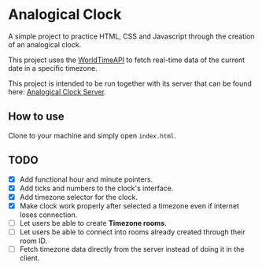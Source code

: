 # Analogical Clock
A simple project to practice HTML, CSS and Javascript through the creation of an analogical clock.

This project uses the [WorldTimeAPI](https://worldtimeapi.org/) to fetch real-time data of the current date in a specific timezone.

This project is intended to be run together with its server that can be found here: [Analogical Clock Server](https://github.com/julianocts98/analogical-clock-server).

## How to use
Clone to your machine and simply open ``index.html``.

## TODO

- [X] Add functional hour and minute pointers. 
- [X] Add ticks and numbers to the clock's interface.
- [X] Add timezone selector for the clock.
- [X] Make clock work properly after selected a timezone even if internet loses connection.
- [ ] Let users be able to create **Timezone rooms**.
- [ ] Let users be able to connect into rooms already created through their room ID.
- [ ] Fetch timezone data directly from the server instead of doing it in the client.